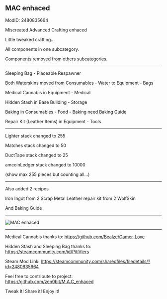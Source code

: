 MAC enhaced
-------------
ModID: 2480835664

Miscreated Advanced Crafting enhaced

Little tweaked crafting...

All components in one subcategory.

Components removed from others subcategories.

---------------------------------
Sleeping Bag - Placeable Respawner

Both Waterskins moved from Consumables - Water to Equipment - Bags

Medical Cannabis in Equipment - Medical

Hidden Stash in Base Building - Storage

Baking in Consumables - Food - Baking need Baking Guide

Repair Kit (Leather Items) in Equipment - Tools

---------------------------------
Lighter stack changed to 255

Matches stack changed to 50

DuctTape stack changed to 25

amcoinLedger stack changed to 10000

(show max 255 pieces but counting all...)

---------------------------------
Also added 2 recipes

Iron Ingot from 2 Scrap Metal
Leather repair kit from 2 WolfSkin

And Baking Guide
________________________________________________



![MAC enhaced](https://raw.githubusercontent.com/zen0bit/MACenhaced/main/screenshot/MAC.jpg)
________________________________________________
Medical Cannabis thanks to:
https://github.com/Bealze/Gamer-Love

Hidden Stash and Sleeping Bag thanks to:
https://steamcommunity.com/id/PitiViers

Steam Mod Link:
https://steamcommunity.com/sharedfiles/filedetails/?id=2480835664

Feel free to contribute to project:
https://github.com/zen0bit/M.A.C_enhaced

Tweak It! Share it! Enjoy it!
